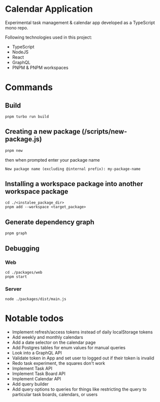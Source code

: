 # Calendar Application
Experimental task management & calendar app developed as a TypeScript mono repo.

Following technologies used in this project:
- TypeScript
- NodeJS
- React
- GraphQL
- PNPM & PNPM workspaces


# Commands

## Build
```
pnpm turbo run build
```

## Creating a new package (/scripts/new-package.js)
```bash
pnpm new
```
then when prompted enter your package name
```
New package name (excluding @internal prefix): my-package-name
```

## Installing a workspace package into another workspace package
```
cd ./<instalee_package_dir>
pnpm add --workspace <target_package>
```

## Generate dependency graph
```
pnpm graph
```

## Debugging
### **Web**
```
cd ./packages/web
pnpm start
```
### **Server**
```
node ./packages/dist/main.js
```




# Notable todos
- Implement refresh/access tokens instead of daily localStorage tokens
- Add weekly and monthly calendars
- Add a date selector on the calendar page
- Add Postgres tables for enum values for manual queries
- Look into a GraphQL API
- Validate token in App and set user to logged out if their token is invalid
- Redo task experiment, the squares don't work
- Implement Task API
- Implement Task Board API
- Implement Calendar API
- Add query builder
- Add query options to queries for things like restricting the query to particular task boards, calendars, or users